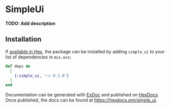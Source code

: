 # SimpleUi

**TODO: Add description**

## Installation

If [available in Hex](https://hex.pm/docs/publish), the package can be installed
by adding `simple_ui` to your list of dependencies in `mix.exs`:

```elixir
def deps do
  [
    {:simple_ui, "~> 0.1.0"}
  ]
end
```

Documentation can be generated with [ExDoc](https://github.com/elixir-lang/ex_doc)
and published on [HexDocs](https://hexdocs.pm). Once published, the docs can
be found at <https://hexdocs.pm/simple_ui>.

